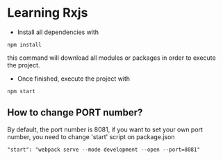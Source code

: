 # Learning Rxjs 

* Install all dependencies with

```
npm install
```
this command will download all modules or packages in order to execute the project.


* Once finished, execute the project with

```
npm start
```

## How to change PORT number?
By default, the port number is 8081, if you want to set your own port number, you need to change 'start' script on package.json

```
"start": "webpack serve --mode development --open --port=8081"
```



